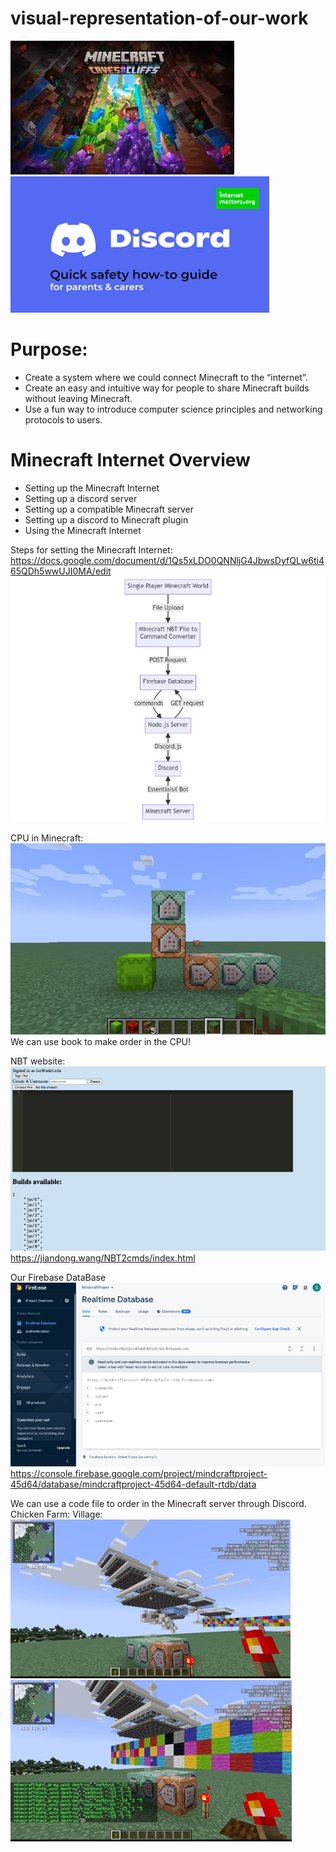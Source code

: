 # visual-representation-of-our-work
![Image goes here](https://github.com/Capstone-Class-Minecraft-Internet/visual-representation-of-our-work/blob/main/picture/Picture1.png)
![Image goes here](https://github.com/Capstone-Class-Minecraft-Internet/visual-representation-of-our-work/blob/main/picture/Picture2.png)

# Purpose: 
* Create a system where we could connect Minecraft to the “internet”.
* Create an easy and intuitive way for people to share Minecraft builds without leaving Minecraft. 
* Use a fun way to introduce computer science principles and networking protocols to users.

# Minecraft Internet Overview
* Setting up the Minecraft Internet
* Setting up a discord server
* Setting up a compatible Minecraft server
* Setting up a discord to Minecraft plugin
* Using the Minecraft Internet

Steps for setting the Minecraft Internet: https://docs.google.com/document/d/1Qs5xLDO0QNNljG4JbwsDyfQLw6ti465QDh5wwUJI0MA/edit 
![Image goes here](https://github.com/Capstone-Class-Minecraft-Internet/visual-representation-of-our-work/blob/main/picture/Picture3.png)

CPU in Minecraft:
![Image goes here](https://github.com/Capstone-Class-Minecraft-Internet/visual-representation-of-our-work/blob/main/picture/Picture4.png)
We can use book to make order in the CPU!


NBT website: 
![Image goes here](https://github.com/Capstone-Class-Minecraft-Internet/visual-representation-of-our-work/blob/main/picture/Picture5.png)
https://jiandong.wang/NBT2cmds/index.html

Our Firebase DataBase
![Image goes here](https://github.com/Capstone-Class-Minecraft-Internet/visual-representation-of-our-work/blob/main/picture/Picture6.png)
https://console.firebase.google.com/project/mindcraftproject-45d64/database/mindcraftproject-45d64-default-rtdb/data 

We can use a code file to order in the Minecraft server through Discord. 
Chicken Farm:                         Village: 
![Image goes here](https://github.com/Capstone-Class-Minecraft-Internet/visual-representation-of-our-work/blob/main/picture/Picture7.png)![Image goes here](https://github.com/Capstone-Class-Minecraft-Internet/visual-representation-of-our-work/blob/main/picture/Picture8.png)





